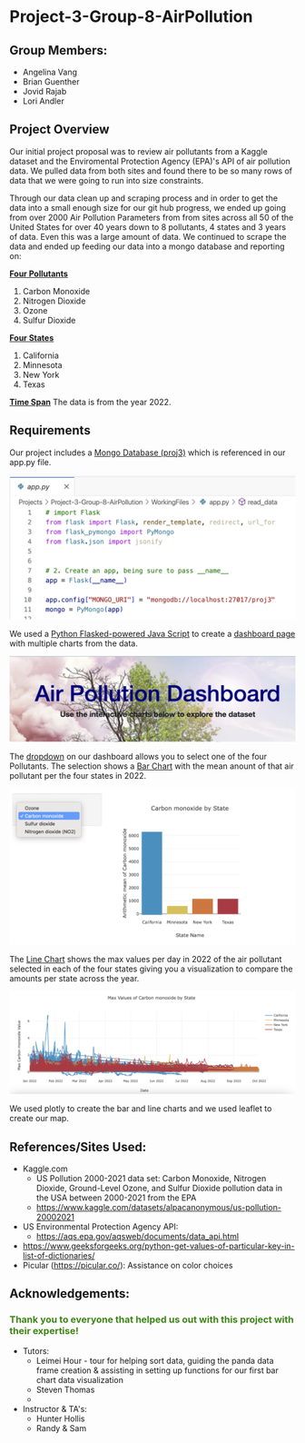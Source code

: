 # Project-3-Group-8-AirPollution

## Group Members:
 - Angelina Vang
 - Brian Guenther
 - Jovid Rajab
 - Lori Andler

## Project Overview
Our initial project proposal was to review air pollutants from a Kaggle dataset and the Enviromental Protection Agency (EPA)'s API of air pollution data.  We pulled data from both sites and found there to be so many rows of data that we were going to run into size constraints.

Through our data clean up and scraping process and in order to get the data into a small enough size for our git hub progress, we ended up going from over 2000 Air Pollution Parameters from from sites across all 50 of the United States for over 40 years down to 8 pollutants, 4 states and 3 years of data.  Even this was a large amount of data.  We continued to scrape the data and ended up feeding our data into a mongo database and reporting on:

<u>**Four Pollutants**</u>
1. Carbon Monoxide
2. Nitrogen Dioxide
3. Ozone
4. Sulfur Dioxide

<u>**Four States**</u>
1. California
2. Minnesota
3. New York
4. Texas

<u>**Time Span**</u>
The data is from the year 2022.

## Requirements
Our project includes a <u>Mongo Database (proj3)</u> which is referenced in our app.py file.

![MongoDb](WorkingFiles/static/images/mongo.png)

We used a <u>Python Flasked-powered Java Script</u> to create a <u>dashboard page</u> with multiple charts from the data.  

![Dashboard](WorkingFiles/static/images/dashboard.png)

The <u>dropdown</u> on our dashboard allows you to select one of the four Pollutants.  The selection shows a <u>Bar Chart</u> with the mean anount of that air pollutant per the four states in 2022.  

![Dropdown](WorkingFiles/static/images/dropdown.png)

The <u>Line Chart</u> shows the max values per day in 2022 of the air pollutant selected in each of the four states giving you a visualization to compare the amounts per state across the year.

![Linechart](WorkingFiles/static/images/linechart.png)

We used plotly to create the bar and line charts and we used leaflet to create our map.



## References/Sites Used:
- Kaggle.com 
    - US Pollution 2000-2021 data set: Carbon Monoxide, Nitrogen Dioxide, Ground-Level Ozone, and Sulfur Dioxide pollution data in the USA between 2000-2021 from the EPA
    - https://www.kaggle.com/datasets/alpacanonymous/us-pollution-20002021 
- US Environmental Protection Agency API:
    - https://aqs.epa.gov/aqsweb/documents/data_api.html 
- https://www.geeksforgeeks.org/python-get-values-of-particular-key-in-list-of-dictionaries/
- Picular (https://picular.co/): Assistance on color choices


## Acknowledgements:
### <span style="color:#3D8615">Thank you to everyone that helped us out with this project with their expertise!</span>
- Tutors:
    - Leimei Hour - tour for helping sort data, guiding the panda data frame creation & assisting in setting up functions for our first bar chart data visualization
    - Steven Thomas
    - 
- Instructor & TA's:
    - Hunter Hollis
    - Randy & Sam
